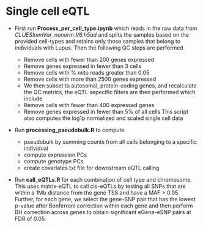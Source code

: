 # Single cell eQTL 

- First run **Process_per_cell_type.ipynb** which reads in the raw data from *CLUESImmVar_nonorm.V6.h5ad* and splits the samples based on the provided cell-types and retains only those samples that belong to individuals with Lupus. Then the following QC steps are performed
  - Remove cells with fewer than 200 genes expressed
  - Remove genes expressed in fewer than 3 cells
  - Remove cells with % mito reads greater than 0.05
  - Remove cells with more than 2500 genes expressed
  - We then subset to autosomal, protein-coding genes, and recalculate the QC metrics, the eQTL sepecific filters are then performed which include
  - Remove cells with fewer than 400 expressed genes
  - Remove genes expressed in fewer than 5% of all cells
 This script also computes the log1p normalized and scaled single cell data 
 
 - Run **processing_pseudobulk.R** to compute 
   - pseudobulk by summing counts from all cells belonging to a specific individual 
   - compute expression PCs 
   - compute genotype PCs
   - create covariates.txt file for downstream eQTL calling 
  
 - Run **call_eQTLs.R** for each combination of cell type and chromosome. This uses matrix-eQTL to call cis-eQTLs by testing all SNPs that are within a 1Mb distance from the gene TSS and have a MAF > 0.05. Further, for each gene, we select the gene-SNP pair that has the lowest p-value after Bonferroni correction within each gene and then perform BH correction across genes to obtain significant eGene-eSNP pairs at FDR of 0.05. 
